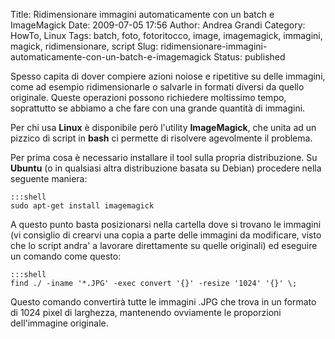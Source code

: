Title: Ridimensionare immagini automaticamente con un batch e ImageMagick
Date: 2009-07-05 17:56
Author: Andrea Grandi
Category: HowTo, Linux
Tags: batch, foto, fotoritocco, image, imagemagick, immagini, magick, ridimensionare, script
Slug: ridimensionare-immagini-automaticamente-con-un-batch-e-imagemagick
Status: published

Spesso capita di dover compiere azioni noiose e ripetitive su delle
immagini, come ad esempio ridimensionarle o salvarle in formati diversi
da quello originale. Queste operazioni possono richiedere moltissimo
tempo, soprattutto se abbiamo a che fare con una grande quantità di
immagini.

Per chi usa **Linux** è disponibile però l'utility **ImageMagick**, che
unita ad un pizzico di script in **bash** ci permette di risolvere
agevolmente il problema.

Per prima cosa è necessario installare il tool sulla propria
distribuzione. Su **Ubuntu** (o in qualsiasi altra distribuzione basata
su Debian) procedere nella seguente maniera:

    :::shell
    sudo apt-get install imagemagick

A questo punto basta posizionarsi nella cartella dove si trovano le
immagini (vi consiglio di crearvi una copia a parte delle immagini da
modificare, visto che lo script andra' a lavorare direttamente su quelle
originali) ed eseguire un comando come questo:

    :::shell
    find ./ -iname '*.JPG' -exec convert '{}' -resize '1024' '{}' \;

Questo comando convertirà tutte le immagini .JPG che trova in un formato
di 1024 pixel di larghezza, mantenendo ovviamente le proporzioni
dell'immagine originale.
